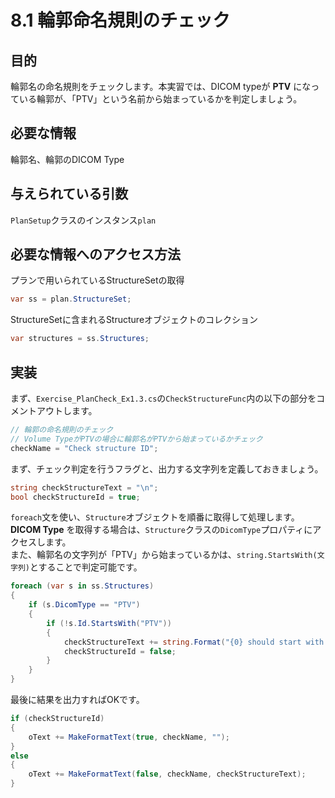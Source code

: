 # 8.1 輪郭命名規則のチェック

## 目的

輪郭名の命名規則をチェックします。本実習では、DICOM typeが **PTV** になっている輪郭が、「PTV」という名前から始まっているかを判定しましょう。

## 必要な情報

輪郭名、輪郭のDICOM Type

## 与えられている引数

`PlanSetup`クラスのインスタンス`plan`

## 必要な情報へのアクセス方法

プランで用いられているStructureSetの取得

```csharp
var ss = plan.StructureSet;
```

StructureSetに含まれるStructureオブジェクトのコレクション

```csharp
var structures = ss.Structures;
```

## 実装

まず、`Exercise_PlanCheck_Ex1.3.cs`の`CheckStructureFunc`内の以下の部分をコメントアウトします。

```csharp
// 輪郭の命名規則のチェック
// Volume TypeがPTVの場合に輪郭名がPTVから始まっているかチェック
checkName = "Check structure ID";
```

まず、チェック判定を行うフラグと、出力する文字列を定義しておきましょう。

```csharp
string checkStructureText = "\n";
bool checkStructureId = true;
```

`foreach`文を使い、`Structure`オブジェクトを順番に取得して処理します。  
**DICOM Type** を取得する場合は、`Structure`クラスの`DicomType`プロパティにアクセスします。  
また、輪郭名の文字列が「PTV」から始まっているかは、`string.StartsWith(文字列)`とすることで判定可能です。

```csharp
foreach (var s in ss.Structures)
{
    if (s.DicomType == "PTV")
    {
        if (!s.Id.StartsWith("PTV"))
        {
            checkStructureText += string.Format("{0} should start with PTV\n", s.Id);
            checkStructureId = false;
        }
    }
}
```

最後に結果を出力すればOKです。
```csharp
if (checkStructureId)
{
    oText += MakeFormatText(true, checkName, "");
}
else
{
    oText += MakeFormatText(false, checkName, checkStructureText);
}
```
